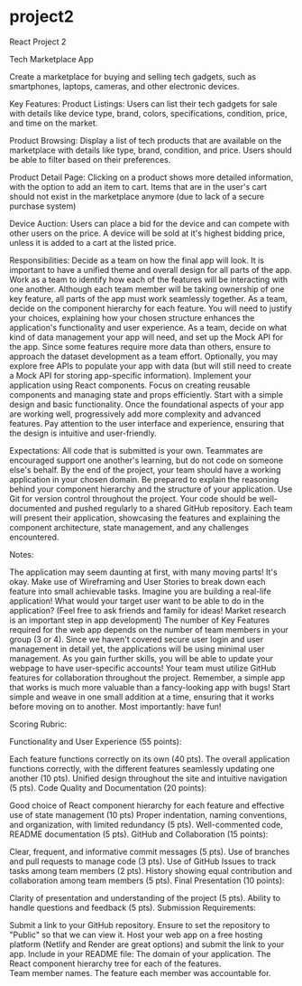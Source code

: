 # project2
React Project 2

Tech Marketplace App

Create a marketplace for buying and selling tech gadgets, such as smartphones, laptops, cameras, and other electronic devices. 

Key Features:
Product Listings: Users can list their tech gadgets for sale with details like device type, brand, colors, specifications, condition, price, and time on the market.

Product Browsing: Display a list of tech products that are available on the marketplace with details like type, brand, condition, and price. Users should be able to filter based on their preferences.

Product Detail Page: Clicking on a product shows more detailed information, with the option to add an item to cart. Items that are in the user's cart should not exist in the marketplace anymore (due to lack of a secure purchase system)

Device Auction: Users can place a bid for the device and can compete with other users on the price. A device will be sold at it's highest bidding price, unless it is added to a cart at the listed price.   


Responsibilities:
Decide as a team on how the final app will look. It is important to have a unified theme and overall design for all parts of the app. 
Work as a team to identify how each of the features will be interacting with one another. Although each team member will be taking ownership of one key feature, all parts of the app must work seamlessly together.
As a team, decide on the component hierarchy for each feature. You will need to justify your choices, explaining how your chosen structure enhances the application's functionality and user experience.
As a team, decide on what kind of data management your app will need, and set up the Mock API for the app. Since some features require more data than others, ensure to approach the dataset development as a team effort. Optionally, you may explore free APIs to populate your app with data (but will still need to create a Mock API for storing app-specific information). 
Implement your application using React components. Focus on creating reusable components and managing state and props efficiently.
Start with a simple design and basic functionality. Once the foundational aspects of your app are working well, progressively add more complexity and advanced features. Pay attention to the user interface and experience, ensuring that the design is intuitive and user-friendly.

Expectations:
All code that is submitted is your own. Teammates are encouraged support one another's learning, but do not code on someone else's behalf.
By the end of the project, your team should have a working application in your chosen domain. 
Be prepared to explain the reasoning behind your component hierarchy and the structure of your application.
Use Git for version control throughout the project. Your code should be well-documented and pushed regularly to a shared GitHub repository.
Each team will present their application, showcasing the features and explaining the component architecture, state management, and any challenges encountered.

Notes:

The application may seem daunting at first, with many moving parts! It's okay. Make use of Wireframing and User Stories to break down each feature into small achievable tasks. 
Imagine you are building a real-life application! What would your target user want to be able to do in the application? (Feel free to ask friends and family for ideas! Market research is an important step in app development)
The number of Key Features required for the web app depends on the number of team members in your group (3 or 4). 
Since we haven't covered secure user login and user management in detail yet, the applications will be using minimal user management. As you gain further skills, you will be able to update your webpage to have user-specific accounts!
Your team must utilize GitHub features for collaboration throughout the project.
Remember, a simple app that works is much more valuable than a fancy-looking app with bugs! Start simple and weave in one small addition at a time, ensuring that it works before moving on to another. 
Most importantly: have fun!


Scoring Rubric:

Functionality and User Experience (55 points):

Each feature functions correctly on its own (40 pts).
The overall application functions correctly, with the different features seamlessly updating one another (10 pts).
Unified design throughout the site and intuitive navigation (5 pts).
Code Quality and Documentation (20 points):

Good choice of React component hierarchy for each feature and effective use of state management (10 pts) 
Proper indentation, naming conventions, and organization, with limited redundancy (5 pts).
Well-commented code, README documentation (5 pts).
GitHub and Collaboration (15 points):

Clear, frequent, and informative commit messages (5 pts).
Use of branches and pull requests to manage code (3 pts).
Use of GitHub Issues to track tasks among team members (2 pts). 
History showing equal contribution and collaboration among team members (5 pts).
Final Presentation (10 points):

Clarity of presentation and understanding of the project (5 pts).
Ability to handle questions and feedback (5 pts).
Submission Requirements:

Submit a link to your GitHub repository. Ensure to set the repository to "Public" so that we can view it.
Host your web app on a free hosting platform (Netlify and Render are great options) and submit the link to your app. 
Include in your README file:
The domain of your application.
The React component hierarchy tree for each of the features.  
Team member names.
The feature each member was accountable for.
